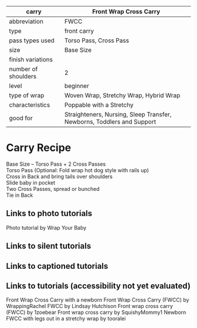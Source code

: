| carry	| Front Wrap Cross Carry   
|---|---
|abbreviation	|FWCC
|type	|front carry
|pass types used	|Torso Pass, Cross Pass
|size	|Base Size
|finish variations|	
|number of shoulders	|2
|level	|beginner
|type of wrap	|Woven Wrap, Stretchy Wrap, Hybrid Wrap
|characteristics	|Poppable with a Stretchy
|good for	|Straighteners, Nursing, Sleep Transfer, Newborns, Toddlers and Support

# Carry Recipe
Base Size – Torso Pass + 2 Cross Passes   
Torso Pass (Optional: Fold wrap hot dog style with rails up)   
Cross in Back and bring tails over shoulders   
Slide baby in pocket   
Two Cross Passes, spread or bunched   
Tie in Back   

## Links to photo tutorials
Photo tutorial by Wrap Your Baby

## Links to silent tutorials
## Links to captioned tutorials
## Links to tutorials (accessibility not yet evaluated)
Front Wrap Cross Carry with a newborn
Front Wrap Cross Carry (FWCC) by WrappingRachel
FWCC by Lindsay Hutchison
Front wrap cross carry (FWCC) by 1zoebear
Front wrap cross carry by SquishyMommy1
Newborn FWCC with legs out in a stretchy wrap by tooralei
